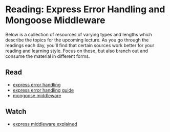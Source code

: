 # Reading: Express Error Handling and Mongoose Middleware

Below is a collection of resources of varying types and lengths which describe the topics for the upcoming lecture.  As you go through the readings each day, you'll find that certain sources work better for your reading and learning style. Focus on those, but also branch out and consume the material in different forms.

## Read
* [express error handling](https://expressjs.com/en/guide/error-handling.html)
* [express error handling guide](https://thecodebarbarian.com/80-20-guide-to-express-error-handling)
* [mongoose middleware](https://mongoosejs.com/docs/middleware.html)

## Watch
* [express middleware explained](https://www.youtube.com/watch?v=9HOem0amlyg)
